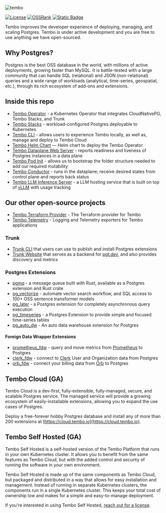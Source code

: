 ![tembo](https://github.com/tembo-io/tembo/assets/4283/f9ba2331-dc24-476c-8f83-05d620b66b06)

[![License](https://img.shields.io/badge/license-PostgreSQL-blue)](https://github.com/tembo-io/tembo/blob/main/LICENSE)
[![OSSRank](https://shields.io/endpoint?url=https://ossrank.com/shield/3811)](https://ossrank.com/p/3811)
[![Static Badge](https://img.shields.io/badge/%40tembo-community?logo=slack&label=slack)](https://join.slack.com/t/tembocommunity/shared_invite/zt-293gc1k0k-3K8z~eKW1SEIfrqEI~5_yw)

Tembo improves the developer experience of deploying, managing, and scaling Postgres. Tembo is under active development and you are free to use anything we have open-sourced.

## Why Postgres?

Postgres is the best OSS database in the world, with millions of active deployments, growing faster than MySQL. It is battle-tested with a large community that can handle SQL (relational) and JSON (non-relational) queries and a wide range of workloads (analytical, time-series, geospatial, etc.), through its rich ecosystem of add-ons and extensions.

## Inside this repo

* [Tembo Operator](https://github.com/tembo-io/tembo/tree/main/tembo-operator) - a Kubernetes Operator that integrates CloudNativePG, Tembo Stacks, and Trunk
* [Tembo Stacks](https://github.com/tembo-io/tembo/tree/main/tembo-stacks) - workload-configured Postgres deployable to Kubernetes
* [Tembo CLI](https://github.com/tembo-io/tembo/tree/main/tembo-cli) - allows users to experience Tembo locally, as well as, manage and deploy to Tembo Cloud
* [Tembo Helm Chart](https://github.com/tembo-io/tembo/tree/main/charts/tembo-operator) — Helm chart to deploy the Tembo Operator
* [Tembo Dataplane Web Server](https://github.com/tembo-io/tembo/tree/main/dataplane-webserver) - reports readiness and liveness of Postgres instances in a data plane
* [Tembo Pod Init](https://github.com/tembo-io/tembo/tree/main/tembo-pod-init) - allows us to bootstrap the folder structure needed to add our required mutability
* [Tembo Conductor](https://github.com/tembo-io/tembo/tree/main/conductor) - runs in the dataplane; receive desired states from control plane and reports back status
* [Tembo LLM Inference Server](https://github.com/tembo-io/tembo/tree/main/inference-gateway) - a LLM hosting service that is built on top of [vLLM](https://github.com/vllm-project/vllm) with usage tracking

## Our other open-source projects 

* [Tembo Terraform Provider](https://github.com/tembo-io/terraform-provider-tembo) - The Terraform provider for Tembo
* [Tembo Telemetry](https://github.com/tembo-io/tembo-telemetry) - Logging and Telemetry exporters for Tembo applications

### Trunk

* [Trunk CLI](https://github.com/tembo-io/trunk/tree/main/cli) that users can use to publish and install Postgres extensions
* [Trunk Website](https://github.com/tembo-io/trunk/tree/main/registry) that serves as a backend for [pgt.dev](https://pgt.dev), and also provides discovery and metrics

### Postgres Extensions

* [pgmq](https://github.com/tembo-io/pgmq) - a message queue built with Rust, available as a Postgres extension and Rust crate
* [pg_vectorize](https://github.com/tembo-io/pg_vectorize) - automate vector search workflow, and SQL access to 100+ OSS sentence transformer models
* [pg_later](https://github.com/tembo-io/pg_later) - a Postgres extension for completely asynchronous query execution
* [pg_timeseries](https://github.com/tembo-io/pg_timeseries) - a Postgres Extension to provide simple and focused time-series tables
* [pg_auto_dw](https://github.com/tembo-io/pg_auto_dw) - An auto data warehouse extension for Postgres

#### Foreign Data Wrapper Extensions

* [prometheus_fdw](https://github.com/tembo-io/prometheus_fdw) - query and move metrics from [Prometheus](https://prometheus.io/) to Postgres
* [clerk_fdw](https://github.com/tembo-io/clerk_fdw) - connect to [Clerk](https://clerk.com/) User and Organization data from Postgres
* [orb_fdw](https://github.com/tembo-io/orb_fdw) - connect your billing data from [Orb](https://www.withorb.com/) to Postgres 

## Tembo Cloud (GA)

Tembo Cloud is a dev-first, fully-extensible, fully-managed, secure, and scalable Postgres service. The managed service will provide a growing ecosystem of easily-installable extensions, allowing you to expand the use cases of Postgres.

Deploy a free-forever hobby Postgres database and install any of more than 200 extensions at [https://cloud.tembo.io](https://cloud.tembo.io).

## Tembo Self Hosted (GA)
Tembo Self Hosted is a self-hosted version of the Tembo Platform that runs in your own Kubernetes cluster. It allows you to benefit from the same features as Tembo Cloud, but with the added control and security of running the software in your own environment.

Tembo Self Hosted is made up of the same components as Tembo Cloud, but packaged and distributed in a way that allows for easy installation and management. Instead of running in separate Kubernetes clusters, the components run in a single Kubernetes cluster. This keeps your total cost of ownership low and makes for a simple and easy-to-manage deployment.

If you're interested in using Tembo Self Hosted, [reach out for a license](https://calendly.com/ian-tembo).
